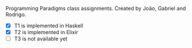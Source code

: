 Programming Paradigms class assignments. Created by João, Gabriel and Rodrigo.

- [X] T1 is implemented in Haskell
- [X] T2 is implemented in Elixir
- [ ] T3 is not available yet
